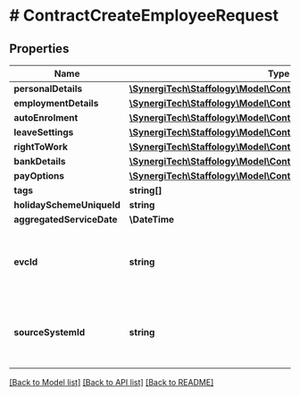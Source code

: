 # # ContractCreateEmployeeRequest

## Properties

Name | Type | Description | Notes
------------ | ------------- | ------------- | -------------
**personalDetails** | [**\SynergiTech\Staffology\Model\ContractPersonalDetailsRequest**](ContractPersonalDetailsRequest.md) |  | [optional]
**employmentDetails** | [**\SynergiTech\Staffology\Model\ContractEmploymentDetailsRequest**](ContractEmploymentDetailsRequest.md) |  | [optional]
**autoEnrolment** | [**\SynergiTech\Staffology\Model\ContractAutoEnrolmentRequest**](ContractAutoEnrolmentRequest.md) |  | [optional]
**leaveSettings** | [**\SynergiTech\Staffology\Model\ContractLeaveSettingsRequest**](ContractLeaveSettingsRequest.md) |  | [optional]
**rightToWork** | [**\SynergiTech\Staffology\Model\ContractRightToWork**](ContractRightToWork.md) |  | [optional]
**bankDetails** | [**\SynergiTech\Staffology\Model\ContractBankDetails**](ContractBankDetails.md) |  | [optional]
**payOptions** | [**\SynergiTech\Staffology\Model\ContractPayOptionsRequest**](ContractPayOptionsRequest.md) |  | [optional]
**tags** | **string[]** |  | [optional]
**holidaySchemeUniqueId** | **string** |  | [optional]
**aggregatedServiceDate** | **\DateTime** |  | [optional]
**evcId** | **string** | If set then this will be used as the EmployeeIDFromProduct sent to EVC in place of the standard EmployeeId. | [optional]
**sourceSystemId** | **string** | Used by external systems so they can store an immutable reference.  Once this property is set it cannot be changed. | [optional]

[[Back to Model list]](../../README.md#models) [[Back to API list]](../../README.md#endpoints) [[Back to README]](../../README.md)
